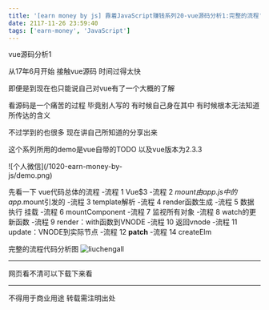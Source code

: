 ```yaml
---
title: '[earn money by js] 靠着JavaScript赚钱系列20-vue源码分析1:完整的流程'
date: 2117-11-26 23:59:40
tags: ['earn-money', 'JavaScript']
---
```

vue源码分析1

从17年6月开始 接触vue源码 时间过得太快

即便是到现在也只能说自己对vue有了一个大概的了解

看源码是一个痛苦的过程 毕竟别人写的 有时候自己身在其中 有时候根本无法知道所传达的含义

不过学到的也很多 现在讲自己所知道的分享出来

这个系列所用的demo是vue自带的TODO 以及vue版本为2.3.3
<div style="width:300px">
![个人微信](/1020-earn-money-by-js/demo.png)
</div>

先看一下 vue代码总体的流程
	-流程 1 Vue$3 
	-流程 2 $mount 由app.js中的app.$mount引发的 
	-流程 3 template解析 
	-流程 4 render函数生成 
	-流程 5 数据执行 挂载 
	-流程 6 mountComponent
	-流程 7 监视所有对象 
	-流程 8 watch的更新函数 
	-流程 9 render：with函数到VNODE 
	-流程 10 返回vnode 
	-流程 11  update：VNODE到实际节点
	-流程 12 __patch__ 
	-流程 14 createElm


完整的流程代码分析图
![liuchengall](/1020-earn-money-by-js/liuchengall.png)

----------------
网页看不清可以下载下来看

----------------
不得用于商业用途 转载需注明出处

